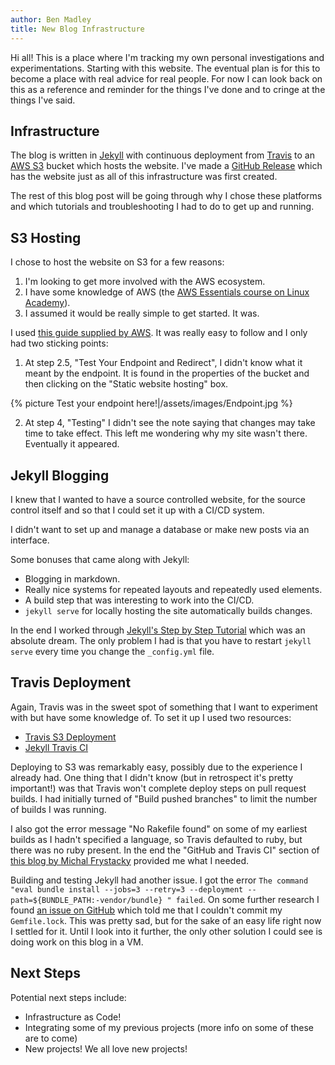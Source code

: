 ```yaml
---
author: Ben Madley
title: New Blog Infrastructure
---
```


Hi all! This is a place where I'm tracking my own personal investigations and experimentations. Starting with this website. The eventual plan is for this to become a place with real advice for real people. For now I can look back on this as a reference and reminder for the things I've done and to cringe at the things I've said.

## Infrastructure

The blog is written in [Jekyll](https://jekyllrb.com/) with continuous deployment from [Travis](https://travis-ci.org/) to an [AWS S3](https://aws.amazon.com/s3/) bucket which hosts the website. I've made a [GitHub Release](https://github.com/FleaRex/PersonalBlog/tree/v1.0.0) which has the website just as all of this infrastructure was first created.

The rest of this blog post will be going through why I chose these platforms and which tutorials and troubleshooting I had to do to get up and running.

## S3 Hosting

I chose to host the website on S3 for a few reasons:
1. I'm looking to get more involved with the AWS ecosystem.
2. I have some knowledge of AWS (the [AWS Essentials course on Linux Academy](https://linuxacademy.com/amazon-web-services/training/course/name/aws-essentials)).
3. I assumed it would be really simple to get started. It was.

I used [this guide supplied by AWS](https://docs.aws.amazon.com/AmazonS3/latest/dev/website-hosting-custom-domain-walkthrough.html). It was really easy to follow and I only had two sticking points:
1. At step 2.5, "Test Your Endpoint and Redirect", I didn't know what it meant by the endpoint. It is found in the properties of the bucket and then clicking on the "Static website hosting" box.

{% picture Test your endpoint here!|/assets/images/Endpoint.jpg %}

2. At step 4, "Testing" I didn't see the note saying that changes may take time to take effect. This left me wondering why my site wasn't there. Eventually it appeared.

## Jekyll Blogging

I knew that I wanted to have a source controlled website, for the source control itself and so that I could set it up with a CI/CD system.

I didn't want to set up and manage a database or make new posts via an interface.

Some bonuses that came along with Jekyll:
- Blogging in markdown.
- Really nice systems for repeated layouts and repeatedly used elements.
- A build step that was interesting to work into the CI/CD.
- `jekyll serve` for locally hosting the site automatically builds changes.

In the end I worked through [Jekyll's Step by Step Tutorial](https://jekyllrb.com/docs/step-by-step/01-setup/) which was an absolute dream. The only problem I had is that you have to restart `jekyll serve` every time you change the `_config.yml` file.

## Travis Deployment

Again, Travis was in the sweet spot of something that I want to experiment with but have some knowledge of. To set it up I used two resources:
- [Travis S3 Deployment](https://docs.travis-ci.com/user/deployment/s3/)
- [Jekyll Travis CI](https://jekyllrb.com/docs/continuous-integration/travis-ci/)

Deploying to S3 was remarkably easy, possibly due to the experience I already had. One thing that I didn't know (but in retrospect it's pretty important!) was that Travis won't complete deploy steps on pull request builds. I had initially turned of "Build pushed branches" to limit the number of builds I was running.

I also got the error message "No Rakefile found" on some of my earliest builds as I hadn't specified a language, so Travis defaulted to ruby, but there was no ruby present. In the end the "GitHub and Travis CI" section of [this blog by Michal Frystacky](https://medium.com/@michal.frystacky/static-site-github-to-s3-770953a90f67) provided me what I needed.

Building and testing Jekyll had another issue. I got the error `The command "eval bundle install --jobs=3 --retry=3 --deployment --path=${BUNDLE_PATH:-vendor/bundle} " failed`. On some further research I found [an issue on GitHub](https://github.com/travis-ci/travis-ci/issues/6833) which told me that I couldn't commit my `Gemfile.lock`. This was pretty sad, but for the sake of an easy life right now I settled for it. Until I look into it further, the only other solution I could see is doing work on this blog in a VM.

## Next Steps

Potential next steps include:
- Infrastructure as Code!
- Integrating some of my previous projects (more info on some of these are to come)
- New projects! We all love new projects!
